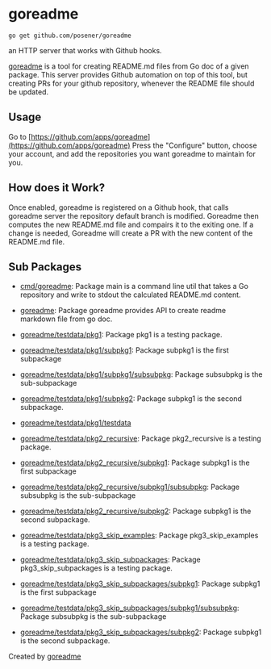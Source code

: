 # goreadme

    go get github.com/posener/goreadme

an HTTP server that works with Github hooks.

[goreadme](./goreadme) is a tool for creating README.md files from Go doc
of a given package.
This server provides Github automation on top of this tool, but creating
PRs for your github repository, whenever the README file should be updated.

## Usage

Go to [https://github.com/apps/goreadme](https://github.com/apps/goreadme)
Press the "Configure" button, choose your account, and add the repositories
you want goreadme to maintain for you.

## How does it Work?

Once enabled, goreadme is registered on a Github hook, that calls goreadme
server the repository default branch is modified.
Goreadme then computes the new README.md file and compairs it to the exiting
one. If a change is needed, Goreadme will create a PR with the new content
of the README.md file.

## Sub Packages

* [cmd/goreadme](./cmd/goreadme): Package main is a command line util that takes a Go repository and write to stdout the calculated README.md content.

* [goreadme](./goreadme): Package goreadme provides API to create readme markdown file from go doc.

* [goreadme/testdata/pkg1](./goreadme/testdata/pkg1): Package pkg1 is a testing package.

* [goreadme/testdata/pkg1/subpkg1](./goreadme/testdata/pkg1/subpkg1): Package subpkg1 is the first subpackage

* [goreadme/testdata/pkg1/subpkg1/subsubpkg](./goreadme/testdata/pkg1/subpkg1/subsubpkg): Package subsubpkg is the sub-subpackage

* [goreadme/testdata/pkg1/subpkg2](./goreadme/testdata/pkg1/subpkg2): Package subpkg1 is the second subpackage.

* [goreadme/testdata/pkg1/testdata](./goreadme/testdata/pkg1/testdata)

* [goreadme/testdata/pkg2_recursive](./goreadme/testdata/pkg2_recursive): Package pkg2_recursive is a testing package.

* [goreadme/testdata/pkg2_recursive/subpkg1](./goreadme/testdata/pkg2_recursive/subpkg1): Package subpkg1 is the first subpackage

* [goreadme/testdata/pkg2_recursive/subpkg1/subsubpkg](./goreadme/testdata/pkg2_recursive/subpkg1/subsubpkg): Package subsubpkg is the sub-subpackage

* [goreadme/testdata/pkg2_recursive/subpkg2](./goreadme/testdata/pkg2_recursive/subpkg2): Package subpkg1 is the second subpackage.

* [goreadme/testdata/pkg3_skip_examples](./goreadme/testdata/pkg3_skip_examples): Package pkg3_skip_examples is a testing package.

* [goreadme/testdata/pkg3_skip_subpackages](./goreadme/testdata/pkg3_skip_subpackages): Package pkg3_skip_subpackages is a testing package.

* [goreadme/testdata/pkg3_skip_subpackages/subpkg1](./goreadme/testdata/pkg3_skip_subpackages/subpkg1): Package subpkg1 is the first subpackage

* [goreadme/testdata/pkg3_skip_subpackages/subpkg1/subsubpkg](./goreadme/testdata/pkg3_skip_subpackages/subpkg1/subsubpkg): Package subsubpkg is the sub-subpackage

* [goreadme/testdata/pkg3_skip_subpackages/subpkg2](./goreadme/testdata/pkg3_skip_subpackages/subpkg2): Package subpkg1 is the second subpackage.

Created by [goreadme](https://github.com/apps/goreadme)
